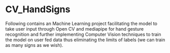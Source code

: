 # CV_HandSigns
Following contains an Machine Learning project facilitating the model to take user input through Open CV and mediapipe for hand gesture recognition and further implementing Computer Vision techniques to train the model on user fed data thus eliminating the limits of labels (we can train as many signs as we wish). 
